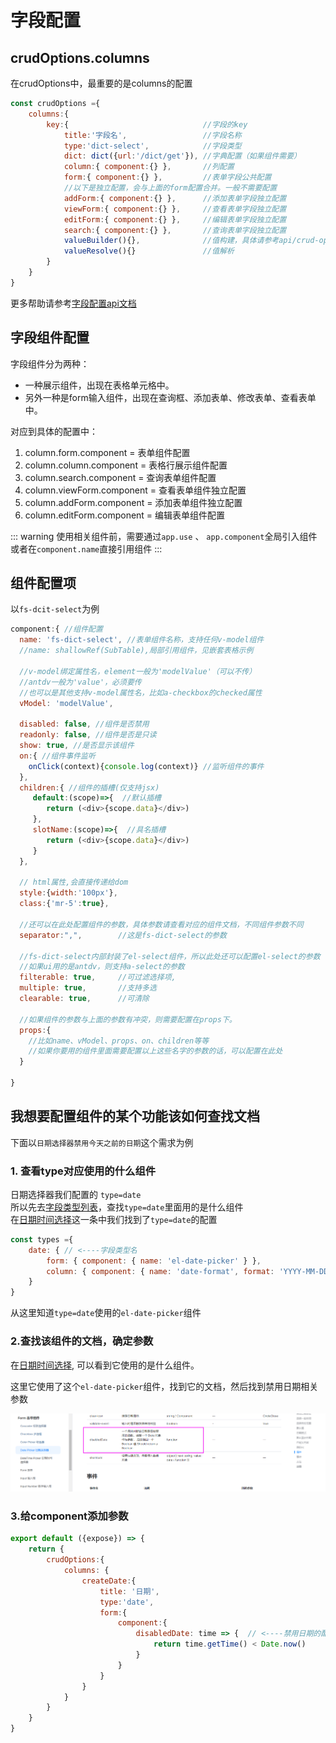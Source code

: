 # 字段配置

## crudOptions.columns
在crudOptions中，最重要的是columns的配置
```js
const crudOptions ={
    columns:{
        key:{                              //字段的key
            title:'字段名',                 //字段名称
            type:'dict-select',            //字段类型
            dict: dict({url:'/dict/get'}), //字典配置（如果组件需要）
            column:{ component:{} },       //列配置
            form:{ component:{} },         //表单字段公共配置
            //以下是独立配置，会与上面的form配置合并。一般不需要配置
            addForm:{ component:{} },      //添加表单字段独立配置
            viewForm:{ component:{} },     //查看表单字段独立配置
            editForm:{ component:{} },     //编辑表单字段独立配置
            search:{ component:{} },       //查询表单字段独立配置
            valueBuilder(){},              //值构建，具体请参考api/crud-options/columns.html文档
            valueResolve(){}               //值解析
        }
    }
}
```

更多帮助请参考[字段配置api文档](/api/crud-options/columns.md)

## 字段组件配置
字段组件分为两种：
* 一种展示组件，出现在表格单元格中。
* 另外一种是form输入组件，出现在查询框、添加表单、修改表单、查看表单中。

对应到具体的配置中：
 1. column.form.component = 表单组件配置
 2. column.column.component = 表格行展示组件配置
 3. column.search.component = 查询表单组件配置
 4. column.viewForm.component = 查看表单组件独立配置
 5. column.addForm.component = 添加表单组件独立配置
 6. column.editForm.component = 编辑表单组件配置

::: warning
使用相关组件前，需要通过`app.use` 、 `app.component`全局引入组件    
或者在`component.name`直接引用组件
:::
## 组件配置项
以`fs-dcit-select`为例 
```js
component:{ //组件配置
  name: 'fs-dict-select', //表单组件名称，支持任何v-model组件
  //name: shallowRef(SubTable),局部引用组件，见嵌套表格示例

  //v-model绑定属性名，element一般为'modelValue'（可以不传）
  //antdv一般为'value'，必须要传
  //也可以是其他支持v-model属性名，比如a-checkbox的checked属性
  vModel: 'modelValue', 

  disabled: false, //组件是否禁用
  readonly: false, //组件是否是只读
  show: true, //是否显示该组件
  on:{ //组件事件监听
    onClick(context){console.log(context)} //监听组件的事件
  },
  children:{ //组件的插槽(仅支持jsx)
     default:(scope)=>{  //默认插槽
        return (<div>{scope.data}</div>)
     },
     slotName:(scope)=>{  //具名插槽
        return (<div>{scope.data}</div>)
     }
  },

  // html属性,会直接传递给dom
  style:{width:'100px'},
  class:{'mr-5':true},

  //还可以在此处配置组件的参数，具体参数请查看对应的组件文档，不同组件参数不同
  separator:",",        //这是fs-dict-select的参数
    
  //fs-dict-select内部封装了el-select组件，所以此处还可以配置el-select的参数
  //如果ui用的是antdv，则支持a-select的参数
  filterable: true,     //可过滤选择项,
  multiple: true,       //支持多选
  clearable: true,      //可清除
    
  //如果组件的参数与上面的参数有冲突，则需要配置在props下。
  props:{
    //比如name、vModel、props、on、children等等
    //如果你要用的组件里面需要配置以上这些名字的参数的话，可以配置在此处
  }

}
```

## 我想要配置组件的某个功能该如何查找文档
下面以`日期选择器禁用今天之前的日期`这个需求为例
### 1. 查看type对应使用的什么组件
日期选择器我们配置的 `type=date`    
所以先去[字段类型列表](../../api/types)，查找`type=date`里面用的是什么组件   
在[日期时间选择](../../api/types#日期时间选择)这一条中我们找到了`type=date`的配置
```js
const types ={
    date: { // <----字段类型名
        form: { component: { name: 'el-date-picker' } },
        column: { component: { name: 'date-format', format: 'YYYY-MM-DD' } }
    }
}
```
从这里知道`type=date`使用的`el-date-picker`组件

### 2.查找该组件的文档，确定参数
在[日期时间选择](../../api/types#日期时间选择), 可以看到它使用的是什么组件。

这里它使用了这个`el-date-picker`组件，找到它的文档，然后找到禁用日期相关参数

![](../../../../images/date-picker.png)

### 3.给component添加参数
```js
export default ({expose}) => {
    return {
        crudOptions:{
            columns: {
                createDate:{
                    title: '日期',
                    type:'date',
                    form:{
                        component:{
                            disabledDate: time => {  // <----禁用日期的配置
                                return time.getTime() < Date.now()
                            }
                        }
                    }
                }
            }
        }
    }
}
```
